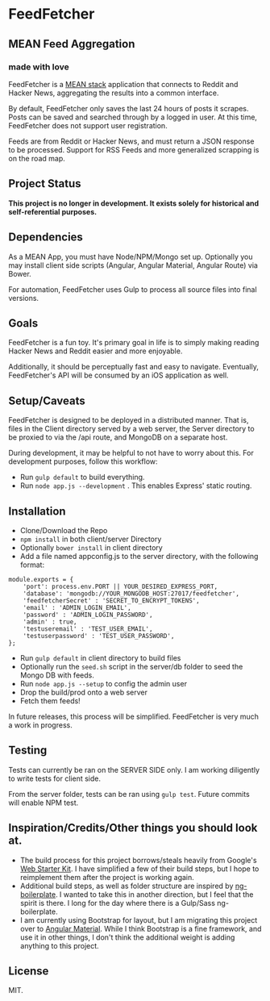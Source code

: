 # FeedFetcher

## MEAN Feed Aggregation
### made with love

FeedFetcher is a [MEAN stack](http://blog.mongodb.org/post/49262866911/the-mean-stack-mongodb-expressjs-angularjs-and) application that connects to Reddit and Hacker News, aggregating the results into a common interface.

By default, FeedFetcher only saves the last 24 hours of posts it scrapes.  Posts can be saved and searched through by a logged in user.  At this time, FeedFetcher does not support user registration.

Feeds are from Reddit or Hacker News, and must return a JSON response to be processed.  Support for RSS Feeds and more generalized scrapping is on the road map.

## Project Status

**This project is no longer in development.  It exists solely for historical and self-referential purposes.**

## Dependencies

As a MEAN App, you must have Node/NPM/Mongo set up.  Optionally you may install client side scripts (Angular, Angular Material, Angular Route) via Bower.

For automation, FeedFetcher uses Gulp to process all source files into final versions.

## Goals
FeedFetcher is a fun toy.  It's primary goal in life is to simply making reading Hacker News and Reddit easier and more enjoyable.

Additionally, it should be perceptually fast and easy to navigate.  Eventually, FeedFetcher's API will be consumed by an iOS application as well.

## Setup/Caveats

FeedFetcher is designed to be deployed in a distributed manner.  That is, files in the Client directory served by a web server, the Server directory to be proxied to via the /api route, and MongoDB on a separate host.

During development, it may be helpful to not have to worry about this.  For development purposes, follow this workflow:
* Run `gulp default` to build everything.
* Run `node app.js --development` .  This enables Express' static routing.

## Installation

* Clone/Download the Repo
* `npm install` in both client/server Directory
* Optionally `bower install` in client directory
* Add a file named appconfig.js to the server directory, with the following format:
```node
module.exports = {
    'port': process.env.PORT || YOUR_DESIRED_EXPRESS_PORT,
    'database': 'mongodb://YOUR_MONGODB_HOST:27017/feedfetcher',
    'feedfetcherSecret' : 'SECRET_TO_ENCRYPT_TOKENS',
    'email' : 'ADMIN_LOGIN_EMAIL',
    'password' : 'ADMIN_LOGIN_PASSWORD',
    'admin' : true,
    'testuseremail' : 'TEST_USER_EMAIL',
    'testuserpassword' : 'TEST_USER_PASSWORD',
};
```
* Run `gulp default` in client directory to build files
* Optionally run the `seed.sh` script in the server/db folder to seed the Mongo DB with feeds.
* Run `node app.js --setup` to config the admin user
* Drop the build/prod onto a web server
* Fetch them feeds!

In future releases, this process will be simplified.  FeedFetcher is very much a work in progress.

## Testing

Tests can currently be ran on the SERVER SIDE only.  I am working diligently to write tests for client side.

From the server folder, tests can be ran using `gulp test`.  Future commits will enable NPM test.

## Inspiration/Credits/Other things you should look at.

* The build process for this project borrows/steals heavily from Google's [Web Starter Kit](https://github.com/google/web-starter-kit).  I have simplified a few of their build steps, but I hope to reimplement them after the project is working again.
* Additional build steps, as well as folder structure are inspired by [ng-boilerplate](http://joshdmiller.github.io/ng-boilerplate/#/home).  I wanted to take this in another direction, but I feel that the spirit is there.  I long for the day where there is a Gulp/Sass ng-boilerplate.
* I am currently using Bootstrap for layout, but I am migrating this project over to [Angular Material](https://material.angularjs.org/latest/#/).  While I think Bootstrap is a fine framework, and use it in other things, I don't think the additional weight is adding anything to this project.

## License

MIT.
